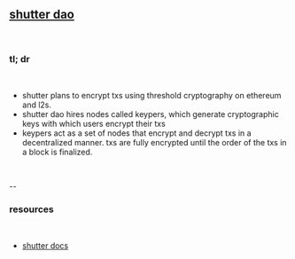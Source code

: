 ## [shutter dao](https://twitter.com/project_shutter)

<br>

### tl; dr

<br>

* shutter plans to encrypt txs using threshold cryptography on ethereum and l2s.
* shutter dao hires nodes called keypers, which generate cryptographic keys with which users encrypt their txs
* keypers act as a set of nodes that encrypt and decrypt txs in a decentralized manner. txs are fully encrypted until the order of the txs in a block is finalized.



<br>

--

### resources

<br>

* [shutter docs](https://t.co/g6QILKlpRH)
